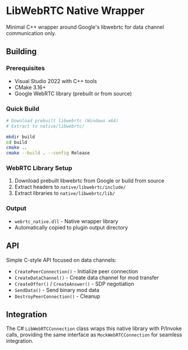 # LibWebRTC Native Wrapper

Minimal C++ wrapper around Google's libwebrtc for data channel communication only.

## Building

### Prerequisites
- Visual Studio 2022 with C++ tools
- CMake 3.16+
- Google WebRTC library (prebuilt or from source)

### Quick Build
```bash
# Download prebuilt libwebrtc (Windows x64)
# Extract to native/libwebrtc/

mkdir build
cd build
cmake ..
cmake --build . --config Release
```

### WebRTC Library Setup
1. Download prebuilt libwebrtc from Google or build from source
2. Extract headers to `native/libwebrtc/include/`
3. Extract libraries to `native/libwebrtc/lib/`

### Output
- `webrtc_native.dll` - Native wrapper library
- Automatically copied to plugin output directory

## API

Simple C-style API focused on data channels:
- `CreatePeerConnection()` - Initialize peer connection
- `CreateDataChannel()` - Create data channel for mod transfer
- `CreateOffer()` / `CreateAnswer()` - SDP negotiation
- `SendData()` - Send binary mod data
- `DestroyPeerConnection()` - Cleanup

## Integration

The C# `LibWebRTCConnection` class wraps this native library with P/Invoke calls, providing the same interface as `MockWebRTCConnection` for seamless integration.